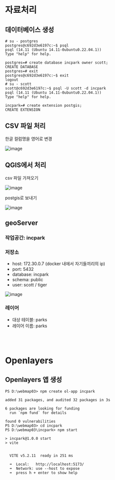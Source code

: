 # 자료처리
## 데이터베이스 생성
```shell
# su - postgres
postgres@c692d3e6197c:~$ psql
psql (14.11 (Ubuntu 14.11-0ubuntu0.22.04.1))
Type "help" for help.

postgres=# create database incpark owner scott;
CREATE DATABASE
postgres=# exit
postgres@c692d3e6197c:~$ exit
logout
# su - scott
scott@c692d3e6197c:~$ psql -U scott -d incpark
psql (14.11 (Ubuntu 14.11-0ubuntu0.22.04.1))
Type "help" for help.

incpark=# create extension postgis;
CREATE EXTENSION
```

## CSV 파일 처리
한글 컬럼명을 영어로 변경

![image](https://github.com/profkim2000/incpark/assets/162937223/feb64ec4-b7bd-485c-beaf-97272eb71c14)


## QGIS에서 처리
csv 파일 가져오기

![image](https://github.com/profkim2000/incpark/assets/162937223/3cee8446-bc2b-4166-9ea8-5e2f9cbad152)

postgis로 보내기

![image](https://github.com/profkim2000/incpark/assets/162937223/466e3304-e9fb-4355-8888-4cf4ebfedf6b)

## geoServer
### 작업공간: incpark
### 저장소
- host: 172.30.0.7 (docker 내에서 자기들끼리의 ip)
- port: 5432
- database: incpark
- schema: public
- user: scott / tiger
  
![image](https://github.com/profkim2000/incpark/assets/162937223/a2b92ea0-9630-4928-9bfd-d9c8c2423842)

### 레이어
- 대상 테이블: parks
- 레이어 이름: parks

<br><br>

# Openlayers

## Openlayers 앱 생성
```shell
PS D:\webmap03> npm create ol-app incpark

added 31 packages, and audited 32 packages in 3s

6 packages are looking for funding
  run `npm fund` for details

found 0 vulnerabilities
PS D:\webmap03> cd incpark
PS D:\webmap03\incpark> npm start

> incpark@1.0.0 start
> vite


  VITE v5.2.11  ready in 251 ms

  ➜  Local:   http://localhost:5173/
  ➜  Network: use --host to expose
  ➜  press h + enter to show help
```
